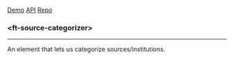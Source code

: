 [Demo](https://filethis.github.io/ft-source-categorizer/components/ft-source-categorizer/demo/)    [API](https://filethis.github.io/ft-source-categorizer/components/ft-source-categorizer/)    [Repo](https://github.com/filethis/ft-source-categorizer)

### \<ft-source-categorizer\>

-----------------------------------------------------------

An element that lets us categorize sources/institutions.
